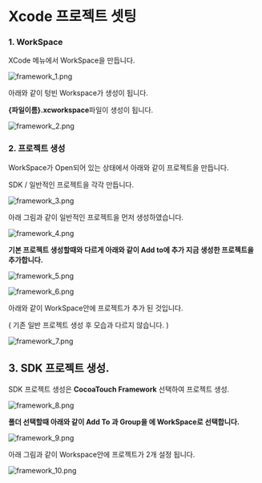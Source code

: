 # Xcode  프로젝트 셋팅

### 1. WorkSpace

 XCode 메뉴에서 WorkSpace을 만듭니다. 

![framework_1.png](https://raw.githubusercontent.com/CMJunghoon/Resume/master/2019/10/14-13-44-46-framework_1.png)

아래와 같이 텅빈 Workspace가 생성이 됩니다. 

**{파일이름}.xcworkspace**파일이 생성이 됩니다. 

![framework_2.png](https://raw.githubusercontent.com/CMJunghoon/Resume/master/2019/10/14-13-46-14-framework_2.png)

### 2. 프로젝트 생성

WorkSpace가 Open되어 있는 상태에서 아래와 같이 프로젝트을 만듭니다. 

SDK / 일반적인 프로젝트을 각각 만듭니다. 

![framework_3.png](https://raw.githubusercontent.com/CMJunghoon/Resume/master/2019/10/14-13-47-08-framework_3.png)

아래 그림과 같이 일반적인 프로젝트을 먼저 생성하였습니다. 

![framework_4.png](https://raw.githubusercontent.com/CMJunghoon/Resume/master/2019/10/14-13-51-17-framework_4.png)

**기본 프로젝트 생성할때와 다르게 아래와 같이 Add to에 추가 지금 생성한 프로젝트을 추가합니다.**

![framework_5.png](https://raw.githubusercontent.com/CMJunghoon/Resume/master/2019/10/14-13-51-22-framework_5.png)

![framework_6.png](https://raw.githubusercontent.com/CMJunghoon/Resume/master/2019/10/14-13-51-26-framework_6.png)

아래와 같이 WorkSpace안에 프로젝트가 추가 된 것입니다. 

( 기존 일반 프로젝트 생성 후 모습과 다르지 않습니다. )

![framework_7.png](https://raw.githubusercontent.com/CMJunghoon/Resume/master/2019/10/14-13-51-34-framework_7.png)

## 3. SDK 프로젝트 생성.

SDK 프로젝트 생성은 **CocoaTouch Framework** 선택하여 프로젝트 생성.

![framework_8.png](https://raw.githubusercontent.com/CMJunghoon/Resume/master/2019/10/14-14-41-38-framework_8.png)

**폴더 선택할때 아래와 같이 Add To 과 Group을 에 WorkSpace로 선택합니다.**

![framework_9.png](https://raw.githubusercontent.com/CMJunghoon/Resume/master/2019/10/14-14-42-37-framework_9.png)

아래 그림과 같이 Workspace안에 프로젝트가 2개 설정 됩니다. 

![framework_10.png](https://raw.githubusercontent.com/CMJunghoon/Resume/master/2019/10/14-14-52-55-framework_10.png)
